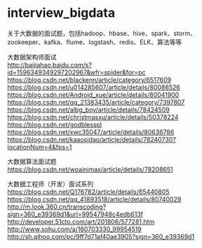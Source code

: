 # interview_bigdata
关于大数据的面试题，包括hadoop、hbase、hive、spark、storm、zookeeper、kafka、flume、logstash、redis、ELK、算法等等

大数据架构师面试<br/>
http://baijiahao.baidu.com/s?id=1596349349297202967&wfr=spider&for=pc<br/>
https://blog.csdn.net/blackenn/article/category/6517609<br/>
https://blog.csdn.net/u014285607/article/details/80086526<br/>
https://blog.csdn.net/Android_xue/article/details/80041900<br/>
https://blog.csdn.net/qq_21383435/article/category/7397807<br/>
https://blog.csdn.net/albg_boy/article/details/78424509<br/>
https://blog.csdn.net/christmasxu/article/details/50378224<br/>
https://blog.csdn.net/godblesspl<br/>
https://blog.csdn.net/xwc35047/article/details/80636786<br/>
https://blog.csdn.net/kaaosidao/article/details/78240730?locationNum=4&fps=1<br/>

大数据算法面试题<br/>
https://blog.csdn.net/woainimax/article/details/78208651<br/>

大数据工程师（开发）面试系列<br/>
https://blog.csdn.net/Q176782/article/details/65440805<br/>
https://blog.csdn.net/qq_41893518/article/details/80740029<br/>
http://m.look.360.cn/transcoding?sign=360_e39369d1&url=99547948c4edb613f<br/>
http://developer.51cto.com/art/201806/577281.htm<br/>
http://www.sohu.com/a/160703330_99954519<br/>
http://sh.qihoo.com/pc/9ff7d71af40ae3905?sign=360_e39369d1<br/>
